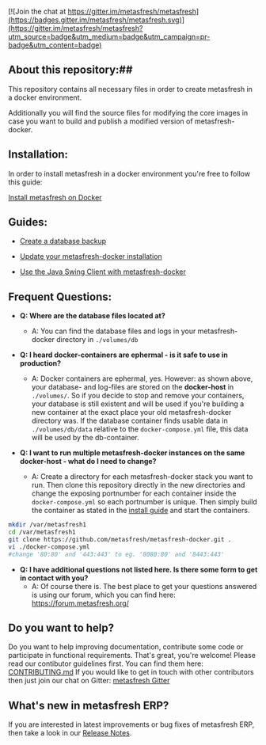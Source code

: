 [![Join the chat at https://gitter.im/metasfresh/metasfresh](https://badges.gitter.im/metasfresh/metasfresh.svg)](https://gitter.im/metasfresh/metasfresh?utm_source=badge&utm_medium=badge&utm_campaign=pr-badge&utm_content=badge)

## About this repository:##
This repository contains all necessary files in order to create metasfresh in a docker environment.

Additionally you will find the source files for modifying the core images in case you want to build and publish a modified version of metasfresh-docker.

## Installation: ##
In order to install metasfresh in a docker environment you're free to follow this guide:

[Install metasfresh on Docker](http://docs.metasfresh.org/howto_collection/EN/How_do_I_setup_the_metasfresh_stack_using_Docker.html)


## Guides: ##

 * [Create a database backup](http://docs.metasfresh.org/howto_collection/EN/How_do_I_backup_metasfresh_docker.html)

 * [Update your metasfresh-docker installation](http://docs.metasfresh.org/howto_collection/EN/How_do_I_update_metasfresh_using_Docker.html)

 * [Use the Java Swing Client with metasfresh-docker](http://docs.metasfresh.org/howto_collection/EN/How_do_I_use_Java_Client_using_Docker.html)

## Frequent Questions: ##
*  **Q:  Where are the database files located at?**
   * A: You can find the database files and logs in your metasfresh-docker directory in `./volumes/db`


*  **Q: I heard docker-containers are ephermal - is it safe to use in production?**
   * A: Docker containers are ephermal, yes. However: as shown above, your database- and log-files are stored on the **docker-host** in `./volumes/`. So if you decide to stop and remove your containers, your database is still existent and will be used if you're building a new container at the exact place your old metasfresh-docker directory was. If the database container finds usable data in `./volumes/db/data` relative to the `docker-compose.yml` file, this data will be used by the db-container.


*  **Q: I want to run multiple metasfresh-docker instances on the same docker-host - what do I need to change?**
   * A: Create a directory for each metasfresh-docker stack you want to run. Then clone this repository directly in the new directories and change the exposing portnumber for each container inside the `docker-compose.yml` so each portnumber is unique. Then simply build the container as stated in the [install guide](http://docs.metasfresh.org/howto_collection/EN/How_do_I_setup_the_metasfresh_stack_using_Docker.html) and start the containers.

```bash
mkdir /var/metasfresh1
cd /var/metasfresh1
git clone https://github.com/metasfresh/metasfresh-docker.git .
vi ./docker-compose.yml
#change '80:80' and '443:443' to eg. '8080:80' and '8443:443'
```
*  **Q: I have additional questions not listed here. Is there some form to get in contact with you?**
   * A: Of course there is. The best place to get your questions answered is using our forum, which you can find here: https://forum.metasfresh.org/

## Do you want to help? ##
   Do you want to help improving documentation, contribute some code or participate in functional requirements. That's great, you're welcome! Please read our contibutor guidelines first. You can find them here: [CONTRIBUTING.md](https://github.com/metasfresh/metasfresh/blob/master/CONTRIBUTING.md)
   If you would like to get in touch with other contributors then just join our chat on Gitter: [metasfresh Gitter](https://gitter.im/metasfresh/metasfresh?utm_source=badge&utm_medium=badge&utm_campaign=pr-badge&utm_content=badge)

## What's new in metasfresh ERP? ##
   If you are interested in latest improvements or bug fixes of metasfresh ERP, then take a look in our [Release Notes](https://github.com/metasfresh/metasfresh/blob/master/ReleaseNotes.md).
